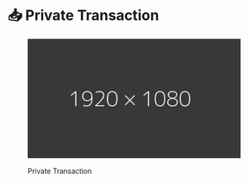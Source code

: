 # 📥 Private Transaction&#x20;

<figure><img src="../.gitbook/assets/ffffff.png" alt=""><figcaption><p>Private Transaction</p></figcaption></figure>
